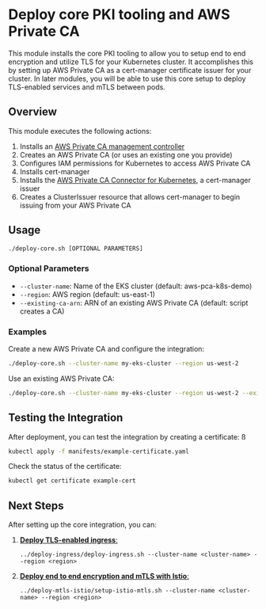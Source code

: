 # Deploy core PKI tooling and AWS Private CA

This module installs the core PKI tooling to allow you to setup end to end encryption and utilize TLS for your Kubernetes cluster. It accomplishes this by setting up AWS Private CA as a cert-manager certificate issuer for your cluster. In later modules, you will be able to use this core setup to deploy TLS-enabled services and mTLS between pods.

## Overview

This module executes the following actions:
1. Installs an [AWS Private CA management controller](https://github.com/aws-controllers-k8s/acmpca-controller)
1. Creates an AWS Private CA (or uses an existing one you provide)
2. Configures IAM permissions for Kubernetes to access AWS Private CA
3. Installs cert-manager
4. Installs the [AWS Private CA Connector for Kubernetes](https://github.com/cert-manager/aws-privateca-issuer), a cert-manager issuer
5. Creates a ClusterIssuer resource that allows cert-manager to begin issuing from your AWS Private CA

## Usage

```bash
./deploy-core.sh [OPTIONAL PARAMETERS]
```

### Optional Parameters

- `--cluster-name`: Name of the EKS cluster (default: aws-pca-k8s-demo)
- `--region`: AWS region (default: us-east-1)
- `--existing-ca-arn`: ARN of an existing AWS Private CA (default: script creates a CA)

### Examples

Create a new AWS Private CA and configure the integration:
```bash
./deploy-core.sh --cluster-name my-eks-cluster --region us-west-2
```

Use an existing AWS Private CA:
```bash
./deploy-core.sh --cluster-name my-eks-cluster --region us-west-2 --existing-ca-arn arn:aws:acm-pca:us-west-2:123456789012:certificate-authority/12345678-1234-1234-1234-123456789012
```

## Testing the Integration

After deployment, you can test the integration by creating a certificate:
ß
```bash
kubectl apply -f manifests/example-certificate.yaml
```

Check the status of the certificate:
```bash
kubectl get certificate example-cert
```

## Next Steps

After setting up the core integration, you can:

1. [**Deploy TLS-enabled ingress**:](deploy-ingress/README.md)
   ```
   ../deploy-ingress/deploy-ingress.sh --cluster-name <cluster-name> --region <region>
   ```

2. [**Deploy end to end encryption and mTLS with Istio**:](deploy-mtls-istio/README.md)
   ```
   ../deploy-mtls-istio/setup-istio-mtls.sh --cluster-name <cluster-name> --region <region>
   ```